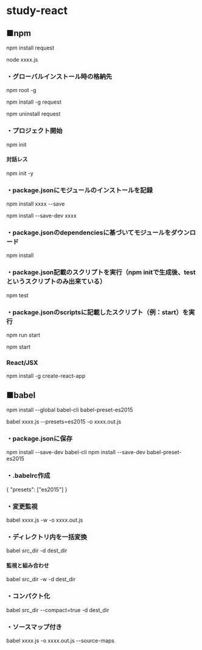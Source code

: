 # study-react

## ■npm

npm install request

node xxxx.js

### ・グローバルインストール時の格納先

npm root -g

npm install -g request

npm uninstall request

### ・プロジェクト開始

npm init

#### 対話レス

npm init -y

### ・package.jsonにモジュールのインストールを記録

npm install xxxx --save

npm install --save-dev xxxx

### ・package.jsonのdependenciesに基づいてモジュールをダウンロード

npm install

### ・package.json記載のスクリプトを実行（npm initで生成後、test というスクリプトのみ出来ている）

npm test

### ・package.jsonのscriptsに記載したスクリプト（例：start）を実行

npm run start

npm start

### React/JSX

npm install -g create-react-app

## ■babel

npm install --global babel-cli babel-preset-es2015

babel xxxx.js --presets=es2015 -o xxxx.out.js

### ・package.jsonに保存

npm install --save-dev babel-cli
npm install --save-dev babel-preset-es2015

### ・.babelrc作成

{ "presets": ["es2015"] }

### ・変更監視

babel xxxx.js -w -o xxxx.out.js

### ・ディレクトリ内を一括変換

babel src_dir -d dest_dir

#### 監視と組み合わせ

babel src_dir -w -d dest_dir

### ・コンパクト化

babel src_dir --compact=true -d dest_dir

### ・ソースマップ付き

babel xxxx.js -o xxxx.out.js --source-maps
